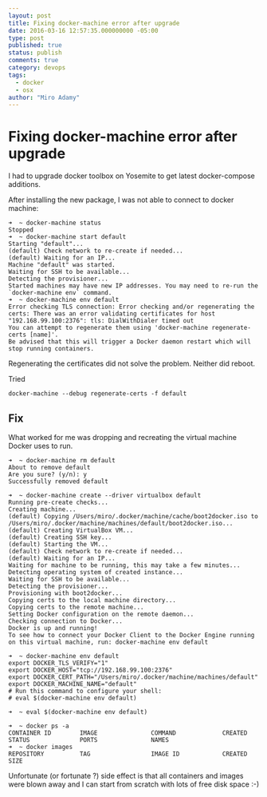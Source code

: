 ```yaml
---
layout: post
title: Fixing docker-machine error after upgrade
date: 2016-03-16 12:57:35.000000000 -05:00
type: post
published: true
status: publish
comments: true
category: devops
tags: 
  - docker
  - osx
author: "Miro Adamy"
---
```


# Fixing docker-machine error after upgrade

I had to upgrade docker toolbox on Yosemite to get latest docker-compose additions. 

After installing the new package, I was not able to connect to docker machine:

```
➜  ~ docker-machine status
Stopped
➜  ~ docker-machine start default
Starting "default"...
(default) Check network to re-create if needed...
(default) Waiting for an IP...
Machine "default" was started.
Waiting for SSH to be available...
Detecting the provisioner...
Started machines may have new IP addresses. You may need to re-run the `docker-machine env` command.
➜  ~ docker-machine env default
Error checking TLS connection: Error checking and/or regenerating the certs: There was an error validating certificates for host "192.168.99.100:2376": tls: DialWithDialer timed out
You can attempt to regenerate them using 'docker-machine regenerate-certs [name]'.
Be advised that this will trigger a Docker daemon restart which will stop running containers.
```

Regenerating the certificates did not solve the problem. Neither did reboot.

Tried

```
docker-machine --debug regenerate-certs -f default
```

## Fix

What worked for me was dropping and recreating the virtual machine Docker uses to run.

```
➜  ~ docker-machine rm default
About to remove default
Are you sure? (y/n): y
Successfully removed default

➜  ~ docker-machine create --driver virtualbox default
Running pre-create checks...
Creating machine...
(default) Copying /Users/miro/.docker/machine/cache/boot2docker.iso to /Users/miro/.docker/machine/machines/default/boot2docker.iso...
(default) Creating VirtualBox VM...
(default) Creating SSH key...
(default) Starting the VM...
(default) Check network to re-create if needed...
(default) Waiting for an IP...
Waiting for machine to be running, this may take a few minutes...
Detecting operating system of created instance...
Waiting for SSH to be available...
Detecting the provisioner...
Provisioning with boot2docker...
Copying certs to the local machine directory...
Copying certs to the remote machine...
Setting Docker configuration on the remote daemon...
Checking connection to Docker...
Docker is up and running!
To see how to connect your Docker Client to the Docker Engine running on this virtual machine, run: docker-machine env default

➜  ~ docker-machine env default
export DOCKER_TLS_VERIFY="1"
export DOCKER_HOST="tcp://192.168.99.100:2376"
export DOCKER_CERT_PATH="/Users/miro/.docker/machine/machines/default"
export DOCKER_MACHINE_NAME="default"
# Run this command to configure your shell:
# eval $(docker-machine env default)

➜  ~ eval $(docker-machine env default)

➜  ~ docker ps -a
CONTAINER ID        IMAGE               COMMAND             CREATED             STATUS              PORTS               NAMES
➜  ~ docker images
REPOSITORY          TAG                 IMAGE ID            CREATED             SIZE
```

Unfortunate (or fortunate ?) side effect is that all containers and images were blown away and I can start from scratch with lots of free disk space :-)

